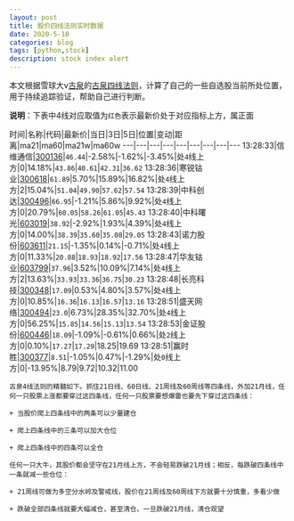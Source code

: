 ```yaml
---
layout: post
title: 股价四线法则实时数据
date: 2020-5-10
categories: blog
tags: [python,stock]
description: stock index alert
---
```



本文根据雪球大v[古泉](https://xueqiu.com/u/7148646888)的[古泉四线法则](https://xueqiu.com/7148646888/130498192)，计算了自己的一些自选股当前所处位置，用于持续追踪验证，帮助自己进行判断。

**说明**：下表中4线对应取值为`红色`表示最新价处于对应指标上方，属正面

时间|名称|代码|最新价|当日|3日|5日|位置|变动|距离|ma21|ma60|ma21w|ma60w
---|---|---|---|---|---|---|---|---
13:28:33|信维通信|[300136](https://xueqiu.com/S/SZ300136)|`46.44`|-2.58%|-1.62%|-3.45%|处`4`线上方|0|14.18%|`43.86`|`40.61`|`42.31`|`36.62`
13:28:36|寒锐钴业|[300618](https://xueqiu.com/S/SZ300618)|`61.89`|5.70%|15.89%|16.82%|处`4`线上方|2|15.04%|`51.04`|`49.90`|`57.62`|`57.54`
13:28:39|中科创达|[300496](https://xueqiu.com/S/SZ300496)|`66.95`|-1.21%|5.86%|9.92%|处`4`线上方|0|20.79%|`60.05`|`58.26`|`61.05`|`45.43`
13:28:40|中科曙光|[603019](https://xueqiu.com/S/SH603019)|`38.92`|-2.92%|1.93%|4.39%|处`4`线上方|0|14.00%|`38.39`|`35.60`|`35.08`|`29.05`
13:28:43|诺力股份|[603611](https://xueqiu.com/S/SH603611)|`21.15`|-1.35%|0.14%|-0.71%|处`4`线上方|0|11.33%|`20.88`|`18.93`|`18.92`|`17.56`
13:28:47|华友钴业|[603799](https://xueqiu.com/S/SH603799)|`37.96`|3.52%|10.09%|7.14%|处`4`线上方|2|13.63%|`33.93`|`33.36`|`36.75`|`30.23`
13:28:48|长亮科技|[300348](https://xueqiu.com/S/SZ300348)|`17.09`|0.53%|4.80%|3.57%|处`4`线上方|0|10.85%|`16.36`|`16.13`|`16.57`|`13.16`
13:28:51|盛天网络|[300494](https://xueqiu.com/S/SZ300494)|`23.0`|6.73%|28.35%|32.70%|处`4`线上方|0|56.25%|`15.85`|`14.56`|`15.13`|`13.54`
13:28:53|金证股份|[600446](https://xueqiu.com/S/SH600446)|`18.09`|-1.09%|-0.61%|0.66%|处`2`线上方|0|0.10%|`17.27`|`17.29`|18.25|19.69
13:28:51|赢时胜|[300377](https://xueqiu.com/S/SZ300377)|`8.51`|-1.05%|0.47%|-1.29%|处`0`线上方|0|-13.95%|8.79|9.72|10.32|11.00

```
古泉4线法则的精髓如下。抓住21日线、60日线、21周线及60周线等四条线，外加21月线，任何一只股票上涨都要穿过这四条线，任何一只股票要想爆雷也要先下穿过这四条线：

+ 当股价爬上四条线中的两条可以少量建仓

+ 爬上四条线中的三条可以加大仓位

+ 爬上四条线中的四条可以全仓

任何一只大牛，其股价都会坚守在21月线上方，不会轻易跌破21月线；相反，每跌破四条线中一条就减一些仓位：

+ 21周线可做为多空分水岭及警戒线，股价在21周线及60周线下方就要十分慎重，多看少做

+ 跌破全部四条线就要大幅减仓，甚至清仓，一旦跌破21月线，清仓观望
```